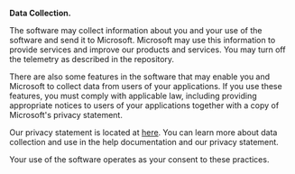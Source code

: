 **Data Collection.** 

The software may collect information about you and your use of the software and send it to Microsoft. Microsoft may use this information to provide services and improve our products and services. You may turn off the telemetry as described in the repository. 

There are also some features in the software that may enable you and Microsoft to collect data from users of your applications. If you use these features, you must comply with applicable law, including providing appropriate notices to users of your applications together with a copy of Microsoft's privacy statement. 

Our privacy statement is located at [here](https://privacy.microsoft.com/en-us/privacystatement). You can learn more about data collection and use in the help documentation and our privacy statement. 

Your use of the software operates as your consent to these practices.